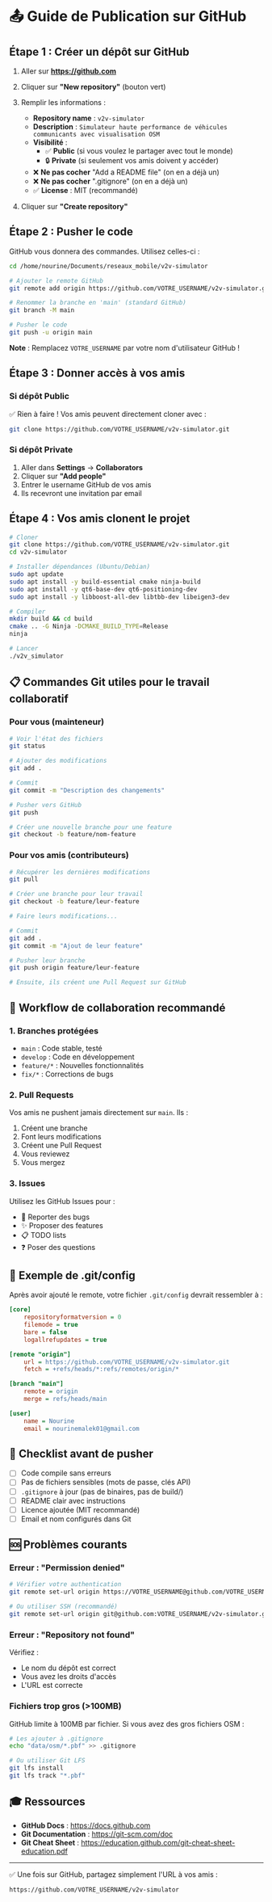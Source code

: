 # 📤 Guide de Publication sur GitHub

## Étape 1 : Créer un dépôt sur GitHub

1. Aller sur **https://github.com**
2. Cliquer sur **"New repository"** (bouton vert)
3. Remplir les informations :
   - **Repository name** : `v2v-simulator`
   - **Description** : `Simulateur haute performance de véhicules communicants avec visualisation OSM`
   - **Visibilité** : 
     - ✅ **Public** (si vous voulez le partager avec tout le monde)
     - 🔒 **Private** (si seulement vos amis doivent y accéder)
   - ❌ **Ne pas cocher** "Add a README file" (on en a déjà un)
   - ❌ **Ne pas cocher** ".gitignore" (on en a déjà un)
   - ✅ **License** : MIT (recommandé)

4. Cliquer sur **"Create repository"**

## Étape 2 : Pusher le code

GitHub vous donnera des commandes. Utilisez celles-ci :

```bash
cd /home/nourine/Documents/reseaux_mobile/v2v-simulator

# Ajouter le remote GitHub
git remote add origin https://github.com/VOTRE_USERNAME/v2v-simulator.git

# Renommer la branche en 'main' (standard GitHub)
git branch -M main

# Pusher le code
git push -u origin main
```

**Note** : Remplacez `VOTRE_USERNAME` par votre nom d'utilisateur GitHub !

## Étape 3 : Donner accès à vos amis

### Si dépôt **Public** 
✅ Rien à faire ! Vos amis peuvent directement cloner avec :
```bash
git clone https://github.com/VOTRE_USERNAME/v2v-simulator.git
```

### Si dépôt **Private**
1. Aller dans **Settings** → **Collaborators**
2. Cliquer sur **"Add people"**
3. Entrer le username GitHub de vos amis
4. Ils recevront une invitation par email

## Étape 4 : Vos amis clonent le projet

```bash
# Cloner
git clone https://github.com/VOTRE_USERNAME/v2v-simulator.git
cd v2v-simulator

# Installer dépendances (Ubuntu/Debian)
sudo apt update
sudo apt install -y build-essential cmake ninja-build
sudo apt install -y qt6-base-dev qt6-positioning-dev
sudo apt install -y libboost-all-dev libtbb-dev libeigen3-dev

# Compiler
mkdir build && cd build
cmake .. -G Ninja -DCMAKE_BUILD_TYPE=Release
ninja

# Lancer
./v2v_simulator
```

## 📋 Commandes Git utiles pour le travail collaboratif

### Pour vous (mainteneur)

```bash
# Voir l'état des fichiers
git status

# Ajouter des modifications
git add .

# Commit
git commit -m "Description des changements"

# Pusher vers GitHub
git push

# Créer une nouvelle branche pour une feature
git checkout -b feature/nom-feature
```

### Pour vos amis (contributeurs)

```bash
# Récupérer les dernières modifications
git pull

# Créer une branche pour leur travail
git checkout -b feature/leur-feature

# Faire leurs modifications...

# Commit
git add .
git commit -m "Ajout de leur feature"

# Pusher leur branche
git push origin feature/leur-feature

# Ensuite, ils créent une Pull Request sur GitHub
```

## 🔄 Workflow de collaboration recommandé

### 1. **Branches protégées**
- `main` : Code stable, testé
- `develop` : Code en développement
- `feature/*` : Nouvelles fonctionnalités
- `fix/*` : Corrections de bugs

### 2. **Pull Requests**
Vos amis ne pushent jamais directement sur `main`. Ils :
1. Créent une branche
2. Font leurs modifications
3. Créent une Pull Request
4. Vous reviewez
5. Vous mergez

### 3. **Issues**
Utilisez les GitHub Issues pour :
- 🐛 Reporter des bugs
- ✨ Proposer des features
- 📋 TODO lists
- ❓ Poser des questions

## 📝 Exemple de .git/config

Après avoir ajouté le remote, votre fichier `.git/config` devrait ressembler à :

```ini
[core]
    repositoryformatversion = 0
    filemode = true
    bare = false
    logallrefupdates = true

[remote "origin"]
    url = https://github.com/VOTRE_USERNAME/v2v-simulator.git
    fetch = +refs/heads/*:refs/remotes/origin/*

[branch "main"]
    remote = origin
    merge = refs/heads/main

[user]
    name = Nourine
    email = nourinemalek01@gmail.com
```

## 🎯 Checklist avant de pusher

- [ ] Code compile sans erreurs
- [ ] Pas de fichiers sensibles (mots de passe, clés API)
- [ ] `.gitignore` à jour (pas de binaires, pas de build/)
- [ ] README clair avec instructions
- [ ] Licence ajoutée (MIT recommandé)
- [ ] Email et nom configurés dans Git

## 🆘 Problèmes courants

### Erreur : "Permission denied"
```bash
# Vérifier votre authentication
git remote set-url origin https://VOTRE_USERNAME@github.com/VOTRE_USERNAME/v2v-simulator.git

# Ou utiliser SSH (recommandé)
git remote set-url origin git@github.com:VOTRE_USERNAME/v2v-simulator.git
```

### Erreur : "Repository not found"
Vérifiez :
- Le nom du dépôt est correct
- Vous avez les droits d'accès
- L'URL est correcte

### Fichiers trop gros (>100MB)
GitHub limite à 100MB par fichier. Si vous avez des gros fichiers OSM :
```bash
# Les ajouter à .gitignore
echo "data/osm/*.pbf" >> .gitignore

# Ou utiliser Git LFS
git lfs install
git lfs track "*.pbf"
```

## 🎓 Ressources

- **GitHub Docs** : https://docs.github.com
- **Git Documentation** : https://git-scm.com/doc
- **Git Cheat Sheet** : https://education.github.com/git-cheat-sheet-education.pdf

---

✅ Une fois sur GitHub, partagez simplement l'URL à vos amis :
```
https://github.com/VOTRE_USERNAME/v2v-simulator
```
